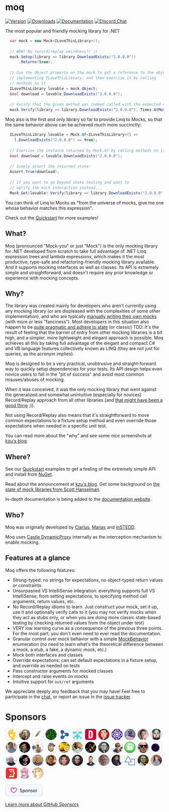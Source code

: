 moq
===

[![Version](https://img.shields.io/nuget/vpre/Moq.svg)](https://www.nuget.org/packages/Moq)
[![Downloads](https://img.shields.io/nuget/dt/Moq.svg)](https://www.nuget.org/packages/Moq)
[![Documentation](https://img.shields.io/badge/docs-website-%23fc0)](http://moq.github.io/moq/)
[![Discord Chat](https://img.shields.io/badge/chat-on%20discord-7289DA.svg)](https://discord.gg/8PtpGdu)

<!-- #content -->
The most popular and friendly mocking library for .NET

```csharp
  var mock = new Mock<ILoveThisLibrary>();

  // WOW! No record/replay weirdness?! :)
  mock.Setup(library => library.DownloadExists("2.0.0.0"))
      .Returns(true);

  // Use the Object property on the mock to get a reference to the object
  // implementing ILoveThisLibrary, and then exercise it by calling
  // methods on it
  ILoveThisLibrary lovable = mock.Object;
  bool download = lovable.DownloadExists("2.0.0.0");

  // Verify that the given method was indeed called with the expected value at most once
  mock.Verify(library => library.DownloadExists("2.0.0.0"), Times.AtMostOnce());
```

Moq also is the first and only library so far to provide Linq to Mocks, so that the 
same behavior above can be achieved much more succinctly:

```csharp
  ILoveThisLibrary lovable = Mock.Of<ILoveThisLibrary>(l =>
    l.DownloadExists("2.0.0.0") == true);

  // Exercise the instance returned by Mock.Of by calling methods on it...
  bool download = lovable.DownloadExists("2.0.0.0");

  // Simply assert the returned state:
  Assert.True(download);
  
  // If you want to go beyond state testing and want to 
  // verify the mock interaction instead...
  Mock.Get(lovable).Verify(library => library.DownloadExists("2.0.0.0"));
```

You can think of Linq to Mocks as "from the universe of mocks, give me one whose behavior 
matches this expression".

Check out the [Quickstart](https://github.com/moq/moq/wiki/Quickstart) for more examples!

<!-- #content -->

## What?

Moq (pronounced "Mock-you" or just "Mock") is the only mocking library for .NET developed from scratch to take full advantage of .NET Linq expression trees and lambda expressions, which makes it the most productive, type-safe and refactoring-friendly mocking library available. And it supports mocking interfaces as well as classes. Its API is extremely simple and straightforward, and doesn't require any prior knowledge or experience with mocking concepts.

## Why?

The library was created mainly for developers who aren't currently using any mocking library (or are displeased with the complexities of some other implementation), and who are typically [manually writing their own mocks](https://web.archive.org/web/20200920165817/http://blogs.clariusconsulting.net/kzu/mocks-stubs-and-fakes-its-a-continuum/) (with more or less "fanciness"). Most developers in this situation also happen to be [quite pragmatic and adhere to state](https://web.archive.org/web/20200414170510/http://blogs.clariusconsulting.net/kzu/state-testing-vs-interaction-testing/) (or classic) TDD. It's the result of feeling that the barrier of entry from other mocking libraries is a bit high, and a simpler, more lightweight and elegant approach is possible. Moq achieves all this by taking full advantage of the elegant and compact C# and VB language features collectively known as LINQ (they are not just for queries, as the acronym implies).

Moq is designed to be a very practical, unobtrusive and straight-forward way to quickly setup dependencies for your tests. Its API design helps even novice users to fall in the "pit of success" and avoid most common misuses/abuses of mocking. 

When it was conceived, it was the only mocking library that went against the generalized and somewhat unintuitive (especially for novices) Record/Replay approach from all other libraries (and [that might have been a good thing](https://web.archive.org/web/20200920165939/http://blogs.clariusconsulting.net/kzu/whats-wrong-with-the-recordreplyverify-model-for-mocking-frameworks/) ;)).

Not using Record/Replay also means that it's straightforward to move common expectations to a fixture setup method and even override those expectations when needed in a specific unit test.

You can read more about the "why" and see some nice screenshots at [kzu's blog](https://web.archive.org/web/20200920164302/http://blogs.clariusconsulting.net/kzu/why-do-we-need-yet-another-net-mocking-framework/).

## Where?

See our [Quickstart](https://github.com/moq/moq/wiki/Quickstart) examples to get a feeling of the extremely simple API and install from [NuGet](http://nuget.org/packages/moq).

Read about the announcement at [kzu's blog](https://web.archive.org/web/20201130233544/http://blogs.clariusconsulting.net/kzu/linq-to-mock-moq-is-born/). Get some background on [the state of mock libraries from Scott Hanselman](http://www.hanselman.com/blog/MoqLinqLambdasAndPredicatesAppliedToMockObjects.aspx).

In-depth documentation is being added to the [documentation website](http://moq.github.io/moq/).


## Who?

Moq was originally developed by [Clarius](http://www.clariusconsulting.net), [Manas](http://www.manas.com.ar) and [InSTEDD](http://www.instedd.org).

Moq uses [Castle DynamicProxy](http://www.castleproject.org/projects/dynamicproxy/) internally as the interception mechanism to enable mocking.

<!-- #features -->

## Features at a glance
Moq offers the following features:
* Strong-typed: no strings for expectations, no object-typed return values or constraints
* Unsurpassed VS IntelliSense integration: everything supports full VS IntelliSense, from setting expectations, to specifying method call arguments, return values, etc.
* No Record/Replay idioms to learn. Just construct your mock, set it up, use it and optionally verify calls to it (you may not verify mocks when they act as stubs only, or when you are doing more classic state-based testing by checking returned values from the object under test)
* VERY low learning curve as a consequence of the previous three points. For the most part, you don't even need to ever read the documentation.
* Granular control over mock behavior with a simple [MockBehavior](https://www.fuget.org/packages/Moq/4.16.1/lib/netstandard2.1/Moq.dll/Moq/MockBehavior) enumeration (no need to learn what's the theoretical difference between a mock, a stub, a fake, a dynamic mock, etc.)
* Mock both interfaces and classes
* Override expectations: can set default expectations in a fixture setup, and override as needed on tests
* Pass constructor arguments for mocked classes
* Intercept and raise events on mocks
* Intuitive support for ```out/ref``` arguments

We appreciate deeply any feedback that you may have! Feel free to participate in the [chat], or report an issue in the [issue tracker].

 [chat]:
 https://discord.gg/8PtpGdu
 "Moq channel on Discord"

 [issue tracker]:
 https://github.com/moq/moq/issues
 "Moq issue tracker on GitHub"

<!-- #features -->
<!-- #sponsors -->
<!-- include https://raw.githubusercontent.com/devlooped/sponsors/main/footer.md -->
# Sponsors 

<!-- sponsors.md -->
[![Clarius Org](https://raw.githubusercontent.com/devlooped/sponsors/main/.github/avatars/clarius.png "Clarius Org")](https://github.com/clarius)
[![Kirill Osenkov](https://raw.githubusercontent.com/devlooped/sponsors/main/.github/avatars/KirillOsenkov.png "Kirill Osenkov")](https://github.com/KirillOsenkov)
[![MFB Technologies, Inc.](https://raw.githubusercontent.com/devlooped/sponsors/main/.github/avatars/MFB-Technologies-Inc.png "MFB Technologies, Inc.")](https://github.com/MFB-Technologies-Inc)
[![Stephen Shaw](https://raw.githubusercontent.com/devlooped/sponsors/main/.github/avatars/decriptor.png "Stephen Shaw")](https://github.com/decriptor)
[![Torutek](https://raw.githubusercontent.com/devlooped/sponsors/main/.github/avatars/torutek-gh.png "Torutek")](https://github.com/torutek-gh)
[![Pavel Voronin](https://raw.githubusercontent.com/devlooped/sponsors/main/.github/avatars/voroninp.png "Pavel Voronin")](https://github.com/voroninp)
[![DRIVE.NET, Inc.](https://raw.githubusercontent.com/devlooped/sponsors/main/.github/avatars/drivenet.png "DRIVE.NET, Inc.")](https://github.com/drivenet)
[![Daniel Gnägi](https://raw.githubusercontent.com/devlooped/sponsors/main/.github/avatars/dgnaegi.png "Daniel Gnägi")](https://github.com/dgnaegi)
[![Ashley Medway](https://raw.githubusercontent.com/devlooped/sponsors/main/.github/avatars/AshleyMedway.png "Ashley Medway")](https://github.com/AshleyMedway)
[![Keith Pickford](https://raw.githubusercontent.com/devlooped/sponsors/main/.github/avatars/Keflon.png "Keith Pickford")](https://github.com/Keflon)
[![Thomas Bolon](https://raw.githubusercontent.com/devlooped/sponsors/main/.github/avatars/tbolon.png "Thomas Bolon")](https://github.com/tbolon)
[![Kori Francis](https://raw.githubusercontent.com/devlooped/sponsors/main/.github/avatars/kfrancis.png "Kori Francis")](https://github.com/kfrancis)
[![Toni Wenzel](https://raw.githubusercontent.com/devlooped/sponsors/main/.github/avatars/twenzel.png "Toni Wenzel")](https://github.com/twenzel)
[![Giorgi Dalakishvili](https://raw.githubusercontent.com/devlooped/sponsors/main/.github/avatars/Giorgi.png "Giorgi Dalakishvili")](https://github.com/Giorgi)
[![Mike James](https://raw.githubusercontent.com/devlooped/sponsors/main/.github/avatars/MikeCodesDotNET.png "Mike James")](https://github.com/MikeCodesDotNET)
[![Dan Siegel](https://raw.githubusercontent.com/devlooped/sponsors/main/.github/avatars/dansiegel.png "Dan Siegel")](https://github.com/dansiegel)
[![Reuben Swartz](https://raw.githubusercontent.com/devlooped/sponsors/main/.github/avatars/rbnswartz.png "Reuben Swartz")](https://github.com/rbnswartz)
[![Jacob Foshee](https://raw.githubusercontent.com/devlooped/sponsors/main/.github/avatars/jfoshee.png "Jacob Foshee")](https://github.com/jfoshee)
[![](https://raw.githubusercontent.com/devlooped/sponsors/main/.github/avatars/Mrxx99.png "")](https://github.com/Mrxx99)
[![Eric Johnson](https://raw.githubusercontent.com/devlooped/sponsors/main/.github/avatars/eajhnsn1.png "Eric Johnson")](https://github.com/eajhnsn1)
[![Norman Mackay](https://raw.githubusercontent.com/devlooped/sponsors/main/.github/avatars/mackayn.png "Norman Mackay")](https://github.com/mackayn)
[![Certify The Web](https://raw.githubusercontent.com/devlooped/sponsors/main/.github/avatars/certifytheweb.png "Certify The Web")](https://github.com/certifytheweb)
[![Rich Lee](https://raw.githubusercontent.com/devlooped/sponsors/main/.github/avatars/richlee.png "Rich Lee")](https://github.com/richlee)
[![Ix Technologies B.V.](https://raw.githubusercontent.com/devlooped/sponsors/main/.github/avatars/IxTechnologies.png "Ix Technologies B.V.")](https://github.com/IxTechnologies)
[![David JENNI](https://raw.githubusercontent.com/devlooped/sponsors/main/.github/avatars/davidjenni.png "David JENNI")](https://github.com/davidjenni)
[![Jonathan ](https://raw.githubusercontent.com/devlooped/sponsors/main/.github/avatars/Jonathan-Hickey.png "Jonathan ")](https://github.com/Jonathan-Hickey)
[![Oleg Kyrylchuk](https://raw.githubusercontent.com/devlooped/sponsors/main/.github/avatars/okyrylchuk.png "Oleg Kyrylchuk")](https://github.com/okyrylchuk)
[![Charley Wu](https://raw.githubusercontent.com/devlooped/sponsors/main/.github/avatars/akunzai.png "Charley Wu")](https://github.com/akunzai)
[![Jakob Tikjøb Andersen](https://raw.githubusercontent.com/devlooped/sponsors/main/.github/avatars/jakobt.png "Jakob Tikjøb Andersen")](https://github.com/jakobt)
[![Seann Alexander](https://raw.githubusercontent.com/devlooped/sponsors/main/.github/avatars/seanalexander.png "Seann Alexander")](https://github.com/seanalexander)
[![Tino Hager](https://raw.githubusercontent.com/devlooped/sponsors/main/.github/avatars/tinohager.png "Tino Hager")](https://github.com/tinohager)
[![Mark Seemann](https://raw.githubusercontent.com/devlooped/sponsors/main/.github/avatars/ploeh.png "Mark Seemann")](https://github.com/ploeh)
[![Angelo Belchior](https://raw.githubusercontent.com/devlooped/sponsors/main/.github/avatars/angelobelchior.png "Angelo Belchior")](https://github.com/angelobelchior)
[![Blauhaus Technology (Pty) Ltd](https://raw.githubusercontent.com/devlooped/sponsors/main/.github/avatars/BlauhausTechnology.png "Blauhaus Technology (Pty) Ltd")](https://github.com/BlauhausTechnology)
[![Ken Bonny](https://raw.githubusercontent.com/devlooped/sponsors/main/.github/avatars/KenBonny.png "Ken Bonny")](https://github.com/KenBonny)
[![Simon Cropp](https://raw.githubusercontent.com/devlooped/sponsors/main/.github/avatars/SimonCropp.png "Simon Cropp")](https://github.com/SimonCropp)
[![agileworks-eu](https://raw.githubusercontent.com/devlooped/sponsors/main/.github/avatars/agileworks-eu.png "agileworks-eu")](https://github.com/agileworks-eu)
[![](https://raw.githubusercontent.com/devlooped/sponsors/main/.github/avatars/sorahex.png "")](https://github.com/sorahex)
[![Zheyu Shen](https://raw.githubusercontent.com/devlooped/sponsors/main/.github/avatars/arsdragonfly.png "Zheyu Shen")](https://github.com/arsdragonfly)


<!-- sponsors.md -->

[![Sponsor this project](https://raw.githubusercontent.com/devlooped/sponsors/main/sponsor.png "Sponsor this project")](https://github.com/sponsors/devlooped)
&nbsp;

[Learn more about GitHub Sponsors](https://github.com/sponsors)

<!-- https://raw.githubusercontent.com/devlooped/sponsors/main/footer.md -->
